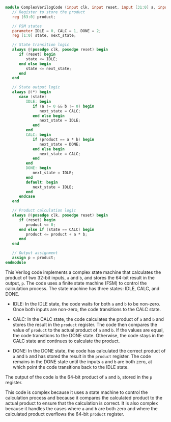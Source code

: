 ```verilog
module ComplexVerilogCode (input clk, input reset, input [31:0] a, input [31:0] b, output reg [63:0] p);
   // Register to store the product
   reg [63:0] product;

   // FSM states
   parameter IDLE = 0, CALC = 1, DONE = 2;
   reg [1:0] state, next_state;

   // State transition logic
   always @(posedge clk, posedge reset) begin
      if (reset) begin
         state <= IDLE;
      end else begin
         state <= next_state;
      end
   end

   // State output logic
   always @(*) begin
      case (state)
         IDLE: begin
            if (a != 0 && b != 0) begin
               next_state = CALC;
            end else begin
               next_state = IDLE;
            end
         end
         CALC: begin
            if (product == a * b) begin
               next_state = DONE;
            end else begin
               next_state = CALC;
            end
         end
         DONE: begin
            next_state = IDLE;
         end
         default: begin
            next_state = IDLE;
         end
      endcase
   end

   // Product calculation logic
   always @(posedge clk, posedge reset) begin
      if (reset) begin
         product <= 0;
      end else if (state == CALC) begin
         product <= product + a * b;
      end
   end

   // Output assignment
   assign p = product;
endmodule
```

This Verilog code implements a complex state machine that calculates the product of two 32-bit inputs, `a` and `b`, and stores the 64-bit result in the output, `p`. The code uses a finite state machine (FSM) to control the calculation process. The state machine has three states: IDLE, CALC, and DONE.

* IDLE: In the IDLE state, the code waits for both `a` and `b` to be non-zero. Once both inputs are non-zero, the code transitions to the CALC state.

* CALC: In the CALC state, the code calculates the product of `a` and `b` and stores the result in the `product` register. The code then compares the value of `product` to the actual product of `a` and `b`. If the values are equal, the code transitions to the DONE state. Otherwise, the code stays in the CALC state and continues to calculate the product.

* DONE: In the DONE state, the code has calculated the correct product of `a` and `b` and has stored the result in the `product` register. The code remains in the DONE state until the inputs `a` and `b` are both zero, at which point the code transitions back to the IDLE state.

The output of the code is the 64-bit product of `a` and `b`, stored in the `p` register.

This code is complex because it uses a state machine to control the calculation process and because it compares the calculated product to the actual product to ensure that the calculation is correct. It is also complex because it handles the cases where `a` and `b` are both zero and where the calculated product overflows the 64-bit `product` register.